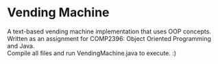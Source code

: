 # Vending Machine
A text-based vending machine implementation that uses OOP concepts.  
Written as an assignment for COMP2396: Object Oriented Programming and Java.   
Compile all files and run VendingMachine.java to execute. :)

